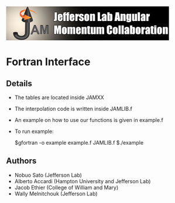 ![jamlogo](../gallery/jam.jpg)

# Fortran Interface

## Details

- The tables are located inside JAMXX
- The interpolation code is written inside JAMLIB.f
- An example on how to use our functions is given in example.f
- To run example:

  $gfortran -o example example.f JAMLIB.f
  $./example

 
## Authors
* Nobuo Sato (Jefferson Lab)
* Alberto Accardi (Hampton University and Jefferson Lab)
* Jacob Ethier (College of William and Mary)
* Wally Melnitchouk (Jefferson Lab)

